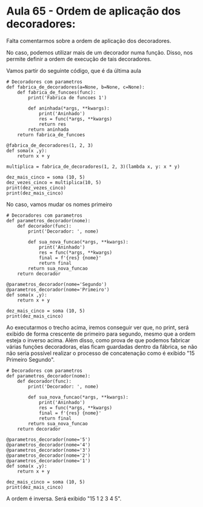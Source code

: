 # Aula 65 - Ordem de aplicação dos decoradores:
Falta comentarmos sobre a ordem de aplicação dos decoradores.

No caso, podemos utilizar mais de um decorador numa função. Disso, nos permite definir a ordem de execução de tais decoradores.

Vamos partir do seguinte código, que é da última aula

    # Decoradores com parametros
    def fabrica_de_decoradores(a=None, b=None, c=None):
        def fabrica_de_funcoes(func):
            print('Fabrica de funcoes 1')

            def aninhada(*args, **kwargs):
                print('Aninhado')
                res = func(*args, **kwargs)
                return res
            return aninhada
        return fabrica_de_funcoes

    @fabrica_de_decoradores(1, 2, 3)
    def soma(x ,y):
        return x + y

    multiplica = fabrica_de_decoradores(1, 2, 3)(lambda x, y: x * y)

    dez_mais_cinco = soma (10, 5)
    dez_vezes_cinco = multiplica(10, 5)
    print(dez_vezes_cinco)
    print(dez_mais_cinco)

No caso, vamos mudar os nomes primeiro

    # Decoradores com parametros
    def parametros_decorador(nome):
        def decorador(func):
            print('Decorador: ', nome)

            def sua_nova_funcao(*args, **kwargs):
                print('Aninhado')
                res = func(*args, **kwargs)
                final = f'{res} {nome}'
                return final
            return sua_nova_funcao
        return decorador

    @parametros_decorador(nome='Segundo')
    @parametros_decorador(nome='Primeiro')
    def soma(x ,y):
        return x + y

    dez_mais_cinco = soma (10, 5)
    print(dez_mais_cinco)

Ao executarmos o trecho acima, iremos conseguir ver que, no print, será exibido de forma crescente de primeiro para segundo, mesmo que a ordem esteja o inverso acima. Além disso, como prova de que podemos fabricar várias funções decoradoras, elas ficam guardadas dentro da fábrica, se não não seria possível realizar o processo de concatenação como é exibido "15 Primeiro Segundo".

    # Decoradores com parametros
    def parametros_decorador(nome):
        def decorador(func):
            print('Decorador: ', nome)

            def sua_nova_funcao(*args, **kwargs):
                print('Aninhado')
                res = func(*args, **kwargs)
                final = f'{res} {nome}'
                return final
            return sua_nova_funcao
        return decorador

    @parametros_decorador(nome='5')
    @parametros_decorador(nome='4')
    @parametros_decorador(nome='3')
    @parametros_decorador(nome='2')
    @parametros_decorador(nome='1')
    def soma(x ,y):
        return x + y

    dez_mais_cinco = soma (10, 5)
    print(dez_mais_cinco)

A ordem é inversa. Será exibido "15 1 2 3 4 5".
